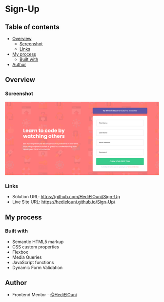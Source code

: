 # Sign-Up

## Table of contents

- [Overview](#overview)
  - [Screenshot](#screenshot)
  - [Links](#links)
- [My process](#my-process)
  - [Built with](#built-with)
- [Author](#author)

## Overview

### Screenshot

![](./images/screenshot.png)

### Links

- Solution URL: https://github.com/HediElOuni/Sign-Up
- Live Site URL:  https://hedielouni.github.io/Sign-Up/

## My process

### Built with

- Semantic HTML5 markup
- CSS custom properties
- Flexbox
- Media Queries
- JavaScript functions
- Dynamic Form Validation

## Author

- Frontend Mentor - [@HediElOuni](https://www.frontendmentor.io/profile/HediElOuni)
